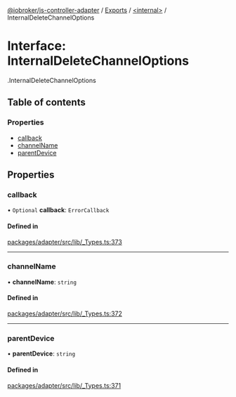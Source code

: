 [@iobroker/js-controller-adapter](../README.md) / [Exports](../modules.md) / [<internal\>](../modules/internal_.md) / InternalDeleteChannelOptions

# Interface: InternalDeleteChannelOptions

[<internal>](../modules/internal_.md).InternalDeleteChannelOptions

## Table of contents

### Properties

- [callback](internal_.InternalDeleteChannelOptions.md#callback)
- [channelName](internal_.InternalDeleteChannelOptions.md#channelname)
- [parentDevice](internal_.InternalDeleteChannelOptions.md#parentdevice)

## Properties

### callback

• `Optional` **callback**: `ErrorCallback`

#### Defined in

[packages/adapter/src/lib/_Types.ts:373](https://github.com/ioBroker/ioBroker.js-controller/blob/4be02248/packages/adapter/src/lib/_Types.ts#L373)

___

### channelName

• **channelName**: `string`

#### Defined in

[packages/adapter/src/lib/_Types.ts:372](https://github.com/ioBroker/ioBroker.js-controller/blob/4be02248/packages/adapter/src/lib/_Types.ts#L372)

___

### parentDevice

• **parentDevice**: `string`

#### Defined in

[packages/adapter/src/lib/_Types.ts:371](https://github.com/ioBroker/ioBroker.js-controller/blob/4be02248/packages/adapter/src/lib/_Types.ts#L371)
